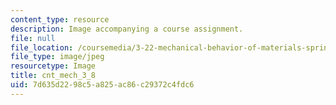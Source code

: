 ```yaml
---
content_type: resource
description: Image accompanying a course assignment.
file: null
file_location: /coursemedia/3-22-mechanical-behavior-of-materials-spring-2008/7d635d2298c5a825ac86c29372c4fdc6_cnt_mech_3_8.jpg
file_type: image/jpeg
resourcetype: Image
title: cnt_mech_3_8
uid: 7d635d22-98c5-a825-ac86-c29372c4fdc6
---
```

